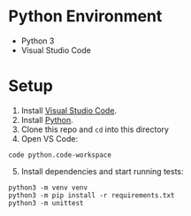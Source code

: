 # Python Environment

- Python 3
- Visual Studio Code

# Setup

1. Install [Visual Studio Code](https://code.visualstudio.com/).
2. Install [Python](https://nodejs.org/en/download/).
3. Clone this repo and `cd` into this directory
4. Open VS Code:
```
code python.code-workspace
```
5. Install dependencies and start running tests:
```
python3 -m venv venv
python3 -m pip install -r requirements.txt
python3 -m unittest
```
